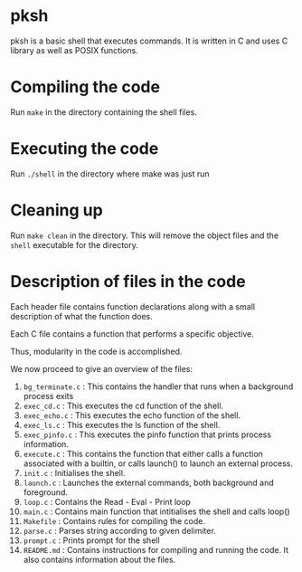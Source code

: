 # pksh
pksh is a basic shell that executes commands. It is written in C and uses C library as well as POSIX functions.

# Compiling the code
Run `make` in the directory containing the shell files.

# Executing the code
Run `./shell` in the directory where make was just run

# Cleaning up
Run `make clean`  in the directory. This will remove the object files and the `shell`  executable for the directory.

# Description of files in the code

Each header file contains function declarations along with a small description of what the function does.

Each C file contains a function that performs a specific objective.

Thus, modularity in the code is accomplished.

We now proceed to give an overview of the files:

1. `bg_terminate.c` : This contains the handler that runs when a background process exits
2. `exec_cd.c` : This executes the cd function of the shell.
3. `exec_echo.c` : This executes the echo function of the shell.
4. `exec_ls.c` : This executes the ls function of the shell.
5. `exec_pinfo.c` : This executes the pinfo function that prints process information.
6. `execute.c` : This contains the function that either calls a function associated with a builtin, or calls launch() to launch an external process.
7. `init.c` : Initialises the shell.
8. `launch.c` : Launches the external commands, both background and foreground.
9. `loop.c` : Contains the Read - Eval - Print loop
10. `main.c` : Contains main function that intitialises the shell and calls loop()
11. `Makefile` : Contains rules for compiling the code.
12. `parse.c` : Parses string according to given delimiter.
13. `prompt.c` : Prints prompt for the shell
14. `README.md` : Contains instructions for compiling and running the code. It also contains information about the files.
